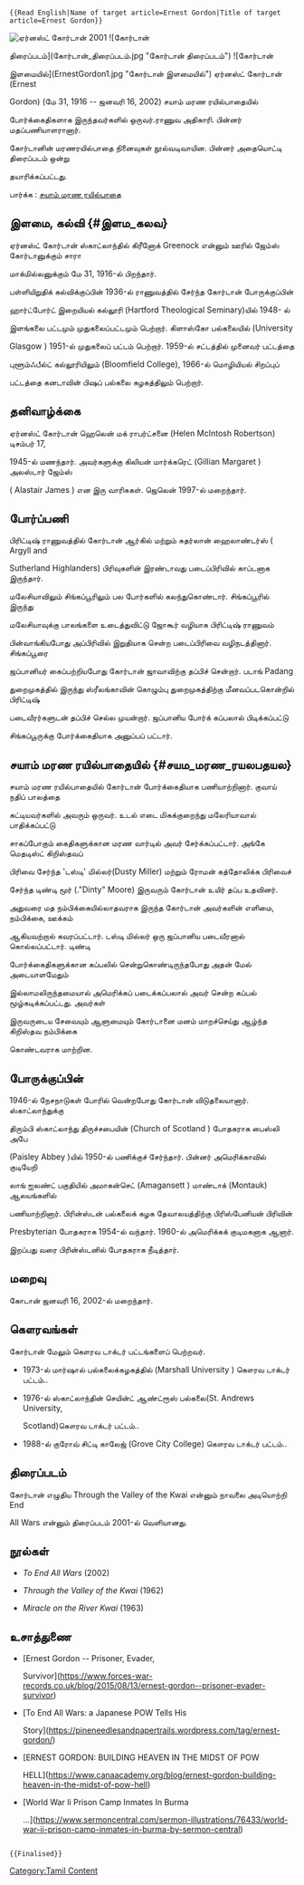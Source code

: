 ```{=mediawiki}
{{Read English|Name of target article=Ernest Gordon|Title of target article=Ernest Gordon}}
```
![ஏர்னஸ்ட் கோர்டான் 2001](ErnestGordon2.jpg "ஏர்னஸ்ட் கோர்டான் 2001") ![கோர்டான்
திரைப்படம்](கோர்டான்_திரைப்படம்.jpg "கோர்டான் திரைப்படம்") ![கோர்டான்
இளமையில்](ErnestGordon1.jpg "கோர்டான் இளமையில்") ஏர்னஸ்ட் கோர்டான் (Ernest
Gordon) (மே 31, 1916 -- ஜனவரி 16, 2002) சயாம் மரண ரயில்பாதையில்
போர்க்கைதிகளாக இருந்தவர்களில் ஒருவர்.ராணுவ அதிகாரி. பின்னர் மதப்பணியாளரானார்.
கோர்டானின் மரணரயில்பாதை நினைவுகள் நூல்வடிவாயின. பின்னர் அதையொட்டி திரைப்படம் ஒன்று
தயாரிக்கப்பட்டது.

பார்க்க : [சயாம் மரண ரயில்பாதை](சயாம்_மரண_ரயில்பாதை "wikilink")

## இளமை, கல்வி {#இளம_கலவ}

ஏர்னஸ்ட் கோர்டான் ஸ்காட்லாந்தில் கிரீனோக் Greenock என்னும் ஊரில் ஜேம்ஸ் கோர்டானுக்கும் சாரா
மாக்மில்லனுக்கும் மே 31, 1916-ல் பிறந்தார்.

பள்ளியிறுதிக் கல்விக்குப்பின் 1936-ல் ராணுவத்தில் சேர்ந்த கோர்டான் போருக்குப்பின்
ஹார்ட்போர்ட் இறையியல் கல்லூரி (Hartford Theological Seminary)யில் 1948- ல்
இளங்கலை பட்டமும் முதுகலைப்பட்டமும் பெற்றார். கிளாஸ்கோ பல்கலையில் (University
Glasgow ) 1951-ல் முதுகலைப் பட்டம் பெற்றார். 1959-ல் சட்டத்தில் முனைவர் பட்டத்தை
புளூம்ஃபீல்ட் கல்லூரியிலும் (Bloomfield College), 1966-ல் மொழியியல் சிறப்புப்
பட்டத்தை கனடாவின் பிஷப் பல்கலை கழகத்திலும் பெற்றார்.

## தனிவாழ்க்கை

ஏர்னஸ்ட் கோர்டான் ஹெலென் மக் ராபர்ட்சனை (Helen McIntosh Robertson) டிசம்பர் 17,
1945-ல் மணந்தார். அவர்களுக்கு கிலியன் மார்க்கரெட் (Gillian Margaret ) அலஸ்டார் ஜேம்ஸ்
( Alastair James ) என இரு வாரிசுகள். ஜெலென் 1997-ல் மறைந்தார்.

## போர்ப்பணி

பிரிட்டிஷ் ராணுவத்தில் கோர்டான் ஆர்கில் மற்றும் சுதர்லான் ஹைலாண்டர்ஸ் ( Argyll and
Sutherland Highlanders) பிரிவுகளின் இரண்டாவது படைப்பிரிவில் காப்டனாக இருந்தார்.
மலேசியாவிலும் சிங்கப்பூரிலும் பல போர்களில் கலந்துகொண்டார். சிங்கப்பூரில் இருந்து
மலேசியாவுக்கு பாலங்களை உடைத்துவிட்டு ஜோகூர் வழியாக பிரிட்டிஷ் ராணுவம்
பின்வாங்கியபோது அப்பிரிவில் இறுதியாக சென்ற படைப்பிரிவை வழிநடத்தினார். சிங்கப்பூரை
ஜப்பானியர் கைப்பற்றியபோது கோர்டான் ஜாவாவிற்கு தப்பிச் சென்றார். படாங் Padang
துறைமுகத்தில் இருந்து ஸ்ரீலங்காவின் கொழும்பு துறைமுகத்திற்கு மீனவப்படகொன்றில் பிரிட்டிஷ்
படைவீரர்களுடன் தப்பிச் செல்ல முயன்றார். ஜப்பானிய போர்க் கப்பலால் பிடிக்கப்பட்டு
சிங்கப்பூருக்கு போர்க்கைதியாக அனுப்பப் பட்டார்.

## சயாம் மரண ரயில்பாதையில் {#சயம_மரண_ரயலபதயல}

சயாம் மரண ரயில்பாதையில் கோர்டான் போர்க்கைதியாக பணியாற்றினார். குவாய் நதிப் பாலத்தை
கட்டியவர்களில் அவரும் ஒருவர். உடல் எடை மிகக்குறைந்து மலேரியாவால் பாதிக்கப்பட்டு
சாகப்போகும் கைதிகளுக்கான மரண வார்டில் அவர் சேர்க்கப்பட்டார். அங்கே மெதடிஸ்ட் கிறிஸ்தவப்
பிரிவை சேர்ந்த 'டஸ்டி' மில்லர்(Dusty Miller) மற்றும் ரோமன் கத்தோலிக்க பிரிவைச்
சேர்ந்த டிண்டி மூர் (.\"Dinty\" Moore) இருவரும் கோர்டான் உயிர் தப்ப உதவினர்.
அதுவரை மத நம்பிக்கையில்லாதவராக இருந்த கோர்டான் அவர்களின் எளிமை, நம்பிக்கை, ஊக்கம்
ஆகியவற்றால் கவரப்பட்டார். டஸ்டி மில்லர் ஒரு ஜப்பானிய படைவீரனால் கொல்லப்பட்டார். டிண்டி
போர்க்கைதிகளுக்கான கப்பலில் சென்றுகொண்டிருந்தபோது அதன் மேல் அடையாளமேதும்
இல்லாமலிருந்தமையால் அமெரிக்கப் படைக்கப்பலால் அவர் சென்ற கப்பல் மூழ்கடிக்கப்பட்டது. அவர்கள்
இருவருடைய சேவையும் ஆளுமையும் கோர்டானை மனம் மாறச்செய்து ஆழ்ந்த கிறிஸ்தவ நம்பிக்கை
கொண்டவராக மாற்றின.

## போருக்குப்பின்

1946-ல் நேசநாடுகள் போரில் வென்றபோது கோர்டான் விடுதலையானார். ஸ்காட்லாந்துக்கு
திரும்பி ஸ்காட்லாந்து திருச்சபையின் (Church of Scotland ) போதகராக பைஸ்லி அபே
(Paisley Abbey )யில் 1950-ல் பணிக்குச் சேர்ந்தார். பின்னர் அமெரிக்காவில் குடியேறி
லாங் ஐலண்ட் பகுதியில் அமாகன்செட் (Amagansett ) மாண்டாக் (Montauk) ஆலயங்களில்
பணியாற்றினார். பிரின்ஸ்டன் பல்கலைக் கழக தேவாலயத்திற்கு பிரிஸ்பேனியன் பிரிவின்
Presbyterian போதகராக 1954-ல் வந்தார். 1960-ல் அமெரிக்கக் குடிமகனாக ஆனார்.
இறப்பது வரை பிரின்ஸ்டனில் போதகராக நீடித்தார்.

## மறைவு

கோடான் ஜனவரி 16, 2002-ல் மறைந்தார்.

## கௌரவங்கள்

கோர்டான் மேலும் கௌரவ டாக்டர் பட்டங்களைப் பெற்றவர்.

-   1973-ல் மார்ஷால் பல்கலைக்கழகத்தில் (Marshall University ) கௌரவ டாக்டர் பட்டம்..
-   1976-ல் ஸ்காட்லாந்தின் செயின்ட் ஆண்ட்ரூஸ் பல்கலை(St. Andrews University,
    Scotland)கௌரவ டாக்டர் பட்டம்..
-   1988-ல் குரோவ் சிட்டி காலேஜ் (Grove City College) கௌரவ டாக்டர் பட்டம்..

## திரைப்படம்

கோர்டான் எழுதிய Through the Valley of the Kwai என்னும் நாவலை அடியொற்றி End
All Wars என்னும் திரைப்படம் 2001-ல் வெளியானது.

## நூல்கள்

-   *To End All Wars* (2002)
-   *Through the Valley of the Kwai* (1962)
-   *Miracle on the River Kwai* (1963)

## உசாத்துணை

-   [Ernest Gordon -- Prisoner, Evader,
    Survivor](https://www.forces-war-records.co.uk/blog/2015/08/13/ernest-gordon--prisoner-evader-survivor)
-   [To End All Wars: a Japanese POW Tells His
    Story](https://pineneedlesandpapertrails.wordpress.com/tag/ernest-gordon/)
-   [ERNEST GORDON: BUILDING HEAVEN IN THE MIDST OF POW
    HELL](https://www.canaacademy.org/blog/ernest-gordon-building-heaven-in-the-midst-of-pow-hell)
-   [World War Ii Prison Camp Inmates In Burma
    \...](https://www.sermoncentral.com/sermon-illustrations/76433/world-war-ii-prison-camp-inmates-in-burma-by-sermon-central)

```{=mediawiki}
{{Finalised}}
```
[Category:Tamil Content](Category:Tamil_Content "wikilink")
